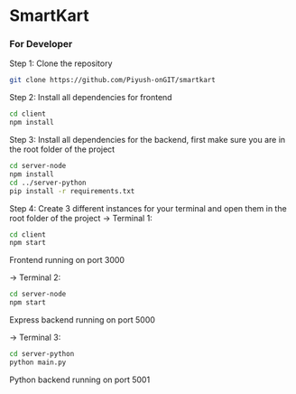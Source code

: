 # SmartKart

### For Developer

Step 1: Clone the repository
```bash
git clone https://github.com/Piyush-onGIT/smartkart
```

Step 2: Install all dependencies for frontend
```bash
cd client
npm install
```

Step 3: Install all dependencies for the backend, first make sure you are in the root folder of the project
```bash
cd server-node
npm install
cd ../server-python
pip install -r requirements.txt
```

Step 4: Create 3 different instances for your terminal and open them in the root folder of the project
  -> Terminal 1:
  ```bash
  cd client
  npm start
  ```
  Frontend running on port 3000

  -> Terminal 2:
  ```bash
  cd server-node
  npm start
  ```
  Express backend running on port 5000

  -> Terminal 3:
  ```bash
  cd server-python
  python main.py
  ```
  Python backend running on port 5001
